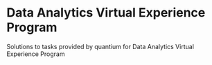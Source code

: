 # Data Analytics Virtual Experience Program
Solutions to tasks provided by quantium for Data Analytics Virtual Experience Program
